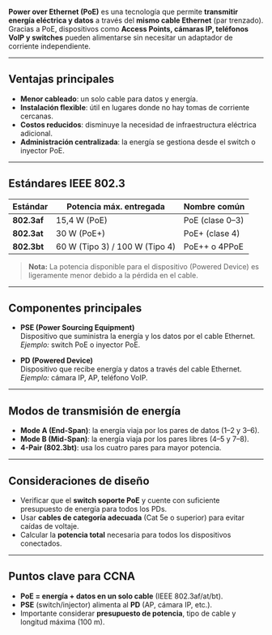 
**Power over Ethernet (PoE)** es una tecnología que permite **transmitir energía eléctrica y datos** a través del **mismo cable Ethernet** (par trenzado).  
Gracias a PoE, dispositivos como **Access Points, cámaras IP, teléfonos VoIP y switches** pueden alimentarse sin necesitar un adaptador de corriente independiente.

---

## Ventajas principales
- **Menor cableado**: un solo cable para datos y energía.
- **Instalación flexible**: útil en lugares donde no hay tomas de corriente cercanas.
- **Costos reducidos**: disminuye la necesidad de infraestructura eléctrica adicional.
- **Administración centralizada**: la energía se gestiona desde el switch o inyector PoE.

---

## Estándares IEEE 802.3

| Estándar    | Potencia máx. entregada        | Nombre común    |
| ----------- | ------------------------------ | --------------- |
| **802.3af** | 15,4 W (PoE)                   | PoE (clase 0–3) |
| **802.3at** | 30 W (PoE+)                    | PoE+ (clase 4)  |
| **802.3bt** | 60 W (Tipo 3) / 100 W (Tipo 4) | PoE++ o 4PPoE   |

> **Nota:** La potencia disponible para el dispositivo (Powered Device) es ligeramente menor debido a la pérdida en el cable.

---

## Componentes principales

- **PSE (Power Sourcing Equipment)**  
  Dispositivo que suministra la energía y los datos por el cable Ethernet.  
  *Ejemplo:* switch PoE o inyector PoE.

- **PD (Powered Device)**  
  Dispositivo que recibe energía y datos a través del cable Ethernet.  
  *Ejemplo:* cámara IP, AP, teléfono VoIP.

---

## Modos de transmisión de energía
- **Mode A (End-Span)**: la energía viaja por los pares de datos (1–2 y 3–6).
- **Mode B (Mid-Span)**: la energía viaja por los pares libres (4–5 y 7–8).
- **4-Pair (802.3bt)**: usa los cuatro pares para mayor potencia.

---

## Consideraciones de diseño
- Verificar que el **switch soporte PoE** y cuente con suficiente presupuesto de energía para todos los PDs.
- Usar **cables de categoría adecuada** (Cat 5e o superior) para evitar caídas de voltaje.
- Calcular la **potencia total** necesaria para todos los dispositivos conectados.

---

## Puntos clave para CCNA
- **PoE = energía + datos en un solo cable** (IEEE 802.3af/at/bt).
- **PSE** (switch/injector) alimenta al **PD** (AP, cámara IP, etc.).
- Importante considerar **presupuesto de potencia**, tipo de cable y longitud máxima (100 m).
